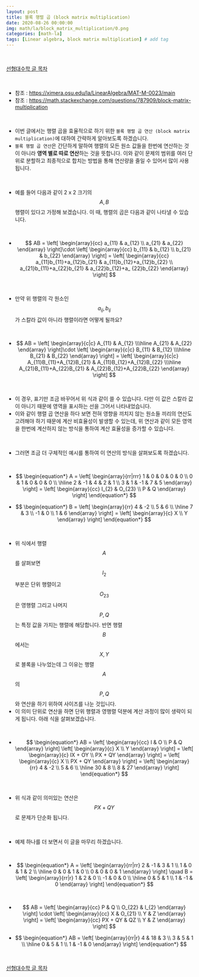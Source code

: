 ```yaml
---
layout: post
title: 블록 행렬 곱 (block matrix multiplication)
date: 2020-08-26 00:00:00
img: math/la/block_matrix_multiplication/0.png
categories: [math-la] 
tags: [Linear algebra, block matrix multiplication] # add tag
---
```


<br>

[선형대수학 글 목차](https://gaussian37.github.io/math-la-table/)

<br>

- 참조 : https://ximera.osu.edu/la/LinearAlgebra/MAT-M-0023/main
- 참조 : https://math.stackexchange.com/questions/787909/block-matrix-multiplication

<br>

- 이번 글에서는 행렬 곱을 효율적으로 하기 위한 `블록 행렬 곱 연산 (block matrix multiplication)`에 대하여 간략하게 알아보도록 하겠습니다.
- `블록 행렬 곱 연산`은 간단하게 말하여 행렬의 모든 원소 값들을 한번에 연산하는 것이 아니라 **영역 별로 따로 연산**하는 것을 뜻합니다. 이와 같이 문제의 범위를 여러 단위로 분할하고 최종적으로 합치는 방법을 통해 연산량을 줄일 수 있어서 많이 사용됩니다.

<br>

- 예를 들어 다음과 같이 2 x 2 크기의 $$ A, B $$ 행렬이 있다고 가정해 보겠습니다. 이 때, 행렬의 곱은 다음과 같이 나타낼 수 있습니다.

<br>

- $$ AB = \left[ \begin{array}{cc} a_{11} & a_{12} \\ a_{21} & a_{22} \end{array} \right]\cdot \left[ \begin{array}{cc} b_{11} & b_{12} \\ b_{21} & b_{22} \end{array} \right] = \left[ \begin{array}{cc} a_{11}b_{11}+a_{12}b_{21} & a_{11}b_{12}+a_{12}b_{22} \\ a_{21}b_{11}+a_{22}b_{21} & a_{22}b_{12}+a_ {22}b_{22} \end{array} \right] $$

<br>

- 만약 위 행렬의 각 원소인 $$ a_{ij}, b_{ij} $$가 스칼라 값이 아니라 행렬이라면 어떻게 될까요?

<br>

- $$ AB = \left[ \begin{array}{c|c} A_{11} & A_{12} \\\hline A_{21} & A_{22} \end{array} \right]\cdot \left[ \begin{array}{c|c} B_{11} & B_{12} \\\hline B_{21} & B_{22} \end{array} \right] = \left[ \begin{array}{c|c} A_{11}B_{11}+A_{12}B_{21} & A_{11}B_{12}+A_{12}B_{22} \\\hline A_{21}B_{11}+A_{22}B_{21} & A_{22}B_{12}+A_{22}B_{22} \end{array} \right] $$

<br>

- 이 경우, 표기만 조금 바꾸어서 위 식과 같이 쓸 수 있습니다. 다만 이 값은 스칼라 값이 아니기 때문에 영역을 표시하는 선을 그어서 나타내었습니다.
- 이와 같이 행렬 곱 연산을 하다 보면 전혀 영향을 끼치지 않는 원소들 끼리의 연산도 고려해야 하기 때문에 계산 비효율성이 발생할 수 있는데, 위 연산과 같이 모든 영역을 한번에 계산하지 않는 방식을 통하여 계산 효율성을 증가할 수 있습니다.

<br>

- 그러면 조금 더 구체적인 예시를 통하여 이 연산의 방식을 살펴보도록 하겠습니다.

<br>

- $$ \begin{equation*} A = \left[ \begin{array}{rr|rrr} 1 & 0 & 0 & 0 & 0 \\ 0 & 1 & 0 & 0 & 0 \\ \hline 2 & -1 & 4 & 2 & 1 \\ 3 & 1 & -1 & 7 & 5 \end{array} \right] = \left[ \begin{array}{cc} I_{2} & O_{23} \\ P & Q  \end{array} \right] \end{equation*} $$

- $$ \begin{equation*} B = \left[ \begin{array}{rr} 4 & -2 \\ 5 & 6 \\ \hline 7 & 3 \\ -1 & 0 \\ 1 & 6 \end{array} \right] = \left[ \begin{array}{c} X \\ Y \end{array} \right] \end{equation*} $$

<br>

- 위 식에서 행렬 $$ A $$를 살펴보면 $$ I_{2} $$ 부분은 단위 행렬이고 $$ O_{23} $$은 영행렬 그리고 나머지 $$ P, Q $$는 특정 값을 가지는 행렬에 해당합니다. 반면 행렬 $$ B $$에서는 $$ X, Y $$로 블록을 나누었는데 그 이유는 행렬 $$ A $$의 $$ P, Q $$와 연산을 하기 위하여 사이즈를 나눈 것입니다. 
- 이 의미 단위로 연산을 하면 단위 행렬과 영행렬 덕분에 계산 과정이 많이 생략이 되게 됩니다. 아래 식을 살펴보겠습니다.

<br>

- $$ \begin{equation*} AB = \left[ \begin{array}{cc} I & O \\ P & Q \end{array} \right] \left[ \begin{array}{c} X \\ Y \end{array} \right] = \left[ \begin{array}{c} IX + OY \\ PX + QY \end{array} \right] = \left[ \begin{array}{c} X \\ PX + QY \end{array} \right] = \left[ \begin{array}{rr} 4 & -2 \\ 5 & 6 \\ \hline 30 & 8 \\ 8 & 27 \end{array} \right] \end{equation*} $$

<br>

- 위 식과 같이 의미있는 연산은 $$ PX + QY $$로 문제가 단순화 됩니다.

<br>

- 예제 하나를 더 보면서 이 글을 마무리 하겠습니다.

<br>

- $$ \begin{equation*} A = \left[ \begin{array}{rr|rr} 2 & -1 & 3 & 1 \\ 1 & 0  & 1 & 2 \\ \hline 0 & 0 & 1 & 0 \\ 0 & 0 & 0 & 1 \end{array} \right] \quad B = \left[  \begin{array}{rr|r} 1 & 2 & 0 \\ -1 & 0  & 0 \\ \hline 0 & 5 & 1 \\ 1 & -1 & 0 \end{array} \right] \end{equation*} $$

<br>

- $$ AB = \left[ \begin{array}{cc} P & Q \\ O_{22} & I_{2} \end{array} \right] \cdot \left[ \begin{array}{cc} X & O_{21} \\ Y & Z \end{array} \right] = \left[ \begin{array}{cc} PX + QY & QZ \\ Y & Z \end{array} \right] $$

- $$ \begin{equation*} AB = \left[ \begin{array}{rr|r} 4 & 18 & 3 \\ 3 & 5  & 1 \\ \hline 0 & 5 & 1 \\ 1 & -1 & 0 \end{array} \right] \end{equation*} $$

<br>

[선형대수학 글 목차](https://gaussian37.github.io/math-la-table/)

<br>

